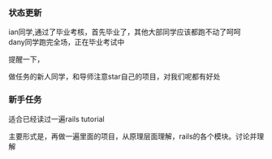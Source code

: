 ### 状态更新


ian同学,通过了毕业考核，首先毕业了，其他大部同学应该都跑不动了呵呵<br/>
dany同学跑完全场，正在毕业考试中


提醒一下，

做任务的新人同学，和导师注意star自己的项目，对我们呢都有好处

### 新手任务

适合已经读过一遍rails tutorial

主要形式是，再做一遍里面的项目，从原理层面理解，rails的各个模块。讨论并理解



